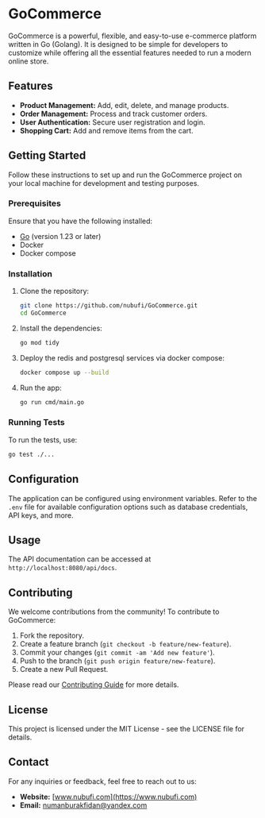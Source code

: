 # GoCommerce

GoCommerce is a powerful, flexible, and easy-to-use e-commerce platform written in Go (Golang). It is designed to be simple for developers to customize while offering all the essential features needed to run a modern online store.

## Features

- **Product Management:** Add, edit, delete, and manage products.
- **Order Management:** Process and track customer orders.
- **User Authentication:** Secure user registration and login.
- **Shopping Cart:** Add and remove items from the cart.

## Getting Started

Follow these instructions to set up and run the GoCommerce project on your local machine for development and testing purposes.

### Prerequisites

Ensure that you have the following installed:

- [Go](https://golang.org/doc/install) (version 1.23 or later)
- Docker
- Docker compose

### Installation

1. Clone the repository:   
	```sh
	git clone https://github.com/nubufi/GoCommerce.git 
	cd GoCommerce
	```
    
2. Install the dependencies:
    ```sh
    go mod tidy
    ```
    
3. Deploy the redis and postgresql services via docker compose:   
    ```sh
    docker compose up --build
    ```
    
4. Run the app: 
    ```sh
    go run cmd/main.go
    ```    

### Running Tests

To run the tests, use:

```sh
go test ./...
```

## Configuration

The application can be configured using environment variables. Refer to the `.env` file for available configuration options such as database credentials, API keys, and more.

## Usage

The API documentation can be accessed at `http://localhost:8080/api/docs`.

## Contributing

We welcome contributions from the community! To contribute to GoCommerce:

1. Fork the repository.
2. Create a feature branch (`git checkout -b feature/new-feature`).
3. Commit your changes (`git commit -am 'Add new feature'`).
4. Push to the branch (`git push origin feature/new-feature`).
5. Create a new Pull Request.

Please read our [Contributing Guide](CONTRIBUTING.md) for more details.

## License

This project is licensed under the MIT License - see the LICENSE file for details.

## Contact

For any inquiries or feedback, feel free to reach out to us:

- **Website:** [www.nubufi.com](https://www.nubufi.com)
- **Email:** numanburakfidan@yandex.com
